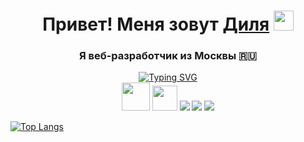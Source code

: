 <h1 align="center">Привет! Меня зовут <a href="https://https://t.me/eexxiist.ru/" target="_blank">Диля</a> 
<img src="https://github.com/blackcater/blackcater/raw/main/images/Hi.gif" height="32"/></h1>
<h3 align="center">Я веб-разработчик из Москвы 🇷🇺</h3>

<div align="center">
  <a href="https://git.io/typing-svg"><img src="https://readme-typing-svg.herokuapp.com?font=Fira+Code&duration=4000&color=F72CB2&background=FEFF8F00&center=true&vCenter=true&multiline=true&width=800&height=100&lines=%D0%AF+%D0%BF%D0%B8%D1%88%D1%83+%D1%81%D0%B0%D0%B9%D1%82%D1%8B+%D0%BD%D0%B0+HTML%2C+CSS3%2C+JS;%D0%B8+%D1%83%D1%87%D1%83%D1%81%D1%8C+%D0%BF%D0%B8%D1%81%D0%B0%D1%82%D1%8C+%D0%BD%D0%B0+React%2C+TypeScript;%D0%9F%D0%BB%D0%B0%D0%BD%D0%B8%D1%80%D1%83%D1%8E+%D1%81%D1%82%D0%B0%D1%82%D1%8C+%D1%84%D1%83%D0%BB%D0%BB%D1%81%D1%82%D0%B5%D0%BA-%D1%80%D0%B0%D0%B7%D1%80%D0%B0%D0%B1%D0%BE%D1%82%D1%87%D0%B8%D0%BA%D0%BE%D0%BC" alt="Typing SVG" /></a>
</div>

<div align="center">

<img height="45" src="https://github.com/eexxiist/eexxiist/assets/93676349/f1f3f270-645d-4c9f-b28a-c033e71ceeea">
<img height="40" src="https://github.com/eexxiist/eexxiist/assets/93676349/4382b4c4-eb3d-4b0f-8582-e84430d9468c">
<img src="https://github.com/eexxiist/eexxiist/assets/93676349/c7de98e1-8ded-4363-9915-caecefacdd4e">
<img src="https://github.com/eexxiist/eexxiist/assets/93676349/ceb55a36-7827-4f64-942a-3334846056a5">
<img src="https://github.com/eexxiist/eexxiist/assets/93676349/1ff396aa-3249-4249-a34f-9eb8cf51b50c">


</div>

[![Top Langs](https://github-readme-stats.vercel.app/api/top-langs/?username=eexxiist&layout=compact)](https://github.com/anuraghazra/github-readme-stats)

